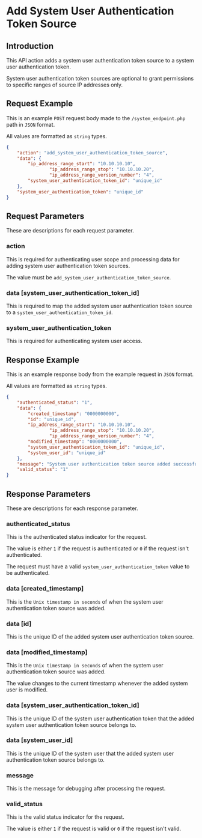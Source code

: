 # Add System User Authentication Token Source

## Introduction

This API action adds a system user authentication token source to a system user authentication token.

System user authentication token sources are optional to grant permissions to specific ranges of source IP addresses only.

## Request Example

This is an example `POST` request body made to the `/system_endpoint.php` path in `JSON` format.

All values are formatted as `string` types.

```json
{
    "action": "add_system_user_authentication_token_source",
    "data": {
        "ip_address_range_start": "10.10.10.10",
				"ip_address_range_stop": "10.10.10.20",
				"ip_address_range_version_number": "4",
        "system_user_authentication_token_id": "unique_id"
    },
    "system_user_authentication_token": "unique_id"
}
```

## Request Parameters

These are descriptions for each request parameter.

### action

This is required for authenticating user scope and processing data for adding system user authentication token sources.

The value must be `add_system_user_authentication_token_source`.

### data [system_user_authentication_token_id]

This is required to map the added system user authentication token source to a `system_user_authentication_token_id`.

### system_user_authentication_token

This is required for authenticating system user access.

## Response Example

This is an example response body from the example request in `JSON` format.

All values are formatted as `string` types.

```json
{
    "authenticated_status": "1",
    "data": {
        "created_timestamp": "0000000000",
        "id": "unique_id",
        "ip_address_range_start": "10.10.10.10",
				"ip_address_range_stop": "10.10.10.20",
				"ip_address_range_version_number": "4",
        "modified_timestamp": "0000000000",
        "system_user_authentication_token_id": "unique_id",
        "system_user_id": "unique_id"
    },
    "message": "System user authentication token source added successfully.",
    "valid_status": "1"
}
```

## Response Parameters

These are descriptions for each response parameter.

### authenticated_status

This is the authenticated status indicator for the request.

The value is either `1` if the request is authenticated or `0` if the request isn't authenticated.

The request must have a valid `system_user_authentication_token` value to be authenticated.

### data [created_timestamp]

This is the `Unix timestamp in seconds` of when the system user authentication token source was added.

### data [id]

This is the unique ID of the added system user authentication token source.

### data [modified_timestamp]

This is the `Unix timestamp in seconds` of when the system user authentication token source was added.

The value changes to the current timestamp whenever the added system user is modified.

### data [system_user_authentication_token_id]

This is the unique ID of the system user authentication token that the added system user authentication token source belongs to.

### data [system_user_id]

This is the unique ID of the system user that the added system user authentication token source belongs to.

### message

This is the message for debugging after processing the request.

### valid_status

This is the valid status indicator for the request.

The value is either `1` if the request is valid or `0` if the request isn't valid.
